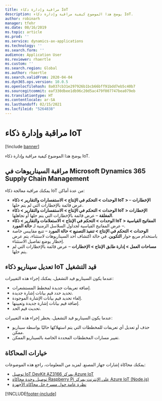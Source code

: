 ```yaml
---
title: مراقبة وإدارة ذكاء IoT
description: يوضح هذا الموضوع كيفية مراقبة وإدارة ذكاء IoT.
author: robinarh
manager: tfehr
ms.date: 08/16/2019
ms.topic: article
ms.prod: ''
ms.service: dynamics-ax-applications
ms.technology: ''
ms.search.form: ''
audience: Application User
ms.reviewer: rhaertle
ms.custom: ''
ms.search.region: Global
ms.author: rhaertle
ms.search.validFrom: 2020-04-04
ms.dyn365.ops.version: 10.0.5
ms.openlocfilehash: 8a037cb31e297926b1bcb66bff91bdd7eb5c40b7
ms.sourcegitcommit: eaf330dbee1db96c20d5ac479f007747bea079eb
ms.translationtype: HT
ms.contentlocale: ar-SA
ms.lasthandoff: 02/15/2021
ms.locfileid: "5264838"
---
```

# <a name="monitor-and-manage-iot-intelligence"></a>مراقبة وإدارة ذكاء IoT

[!include [banner](../../includes/banner.md)]

يوضح هذا الموضوع كيفية مراقبة وإدارة ذكاء IoT.

## <a name="monitor-scenarios-in-microsoft-dynamics-365-supply-chain-management"></a><a id="monitor-scenarios"></a>مراقبة السيناريوهات في Microsoft Dynamics 365 Supply Chain Management

يمكنك مراقبة معالجة ذكاء IoT من عدة أماكن:

+ **الوحدات \> التحكم في الإنتاج \> الاستفسارات والتقارير \> ذكاء IoT \> الإخطارات** – عرض قائمة بالإخطارات التي لم يتم حلها.
+ **الوحدات \> التحكم في الإنتاج \> الاستفسارات والتقارير \> ذكاء IoT \> الإخطارات المغلقة** – عرض قائمة بالإخطارات التي يتم حلها أو تجاهلها.
+ **الوحدات \> التحكم في الإنتاج \> الاستعلامات والتقارير \> ذكاء IoT \> المفاتيح القياسية** – عرض المفاتيح القياسية لجداول السلاسل الزمنية لـ **حالة المورد**.
+ **الوحدات \> التحكم في الإنتاج \> تنفيذ التصنيع \> حالة المورد** – تتبع مقاييس خاصة باستخدام مربع حوار **التكوين**. في حالة اكتشاف أحد السيناريوهات لاستثناء، يتم عرض إخطار يوضع تفاصيل الاستثناء.
+ **مساحات العمل \> إدارة طابق الإنتاج \> الإخطارات** – عرض قائمة بالإخطارات التي لم يتم حلها.

## <a name="modify-a-running-iot-intelligence-scenario"></a>تعديل سيناريو ذكاء IoT قيد التشغيل

عندما يكون السيناريو قيد التشغيل، يمكنك إجراء هذه التغييرات:

+ إضافة تعريفات جديدة لمخطط المستشعرات.
+ تحديد حدد قيم بيانات إشارة جديدة.
+ إلغاء تحديد قيم بيانات الإشارة الموجودة.
+ إضافة قيم بيانات إشارة جديدة وتعيينها.
+ تحديث قيم الحد.

عندما يكون السيناريو قيد التشغيل، يحظر إجراء هذه التغييرات:

+ حذف أو تعديل أي تعريفات للمخططات التي يتم استهلاكها حاليًا بواسطة سيناريو ممكن.
+ تغيير مسارات المخططات المحددة الخاصة بالسيناريو الممكن.

## <a name="simulation-options"></a>خيارات المحاكاة

يمكنك محاكاة إشارات جهاز المصنع. لمزيد من المعلومات، راجع هذه الموضوعات:

+ [توصيل IoT DevKit AZ3166 بمركز Azure IoT](https://docs.microsoft.com/azure/iot-hub/iot-hub-arduino-iot-devkit-az3166-get-started)
+ [توصيل وحدة محاكاة Raspberry Pi على الإنترنت بمركز Azure IoT (Node.js)](https://docs.microsoft.com/azure/iot-hub/iot-hub-raspberry-pi-web-simulator-get-started)
+ [نظرة عامة حول مسرع حل محاكاة الأجهزة](https://docs.microsoft.com/azure/iot-accelerators/iot-accelerators-device-simulation-overview)


[!INCLUDE[footer-include](../../includes/footer-banner.md)]